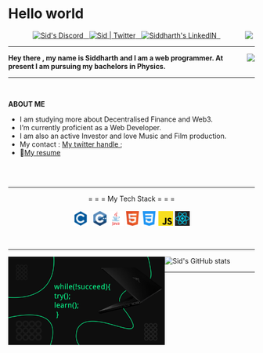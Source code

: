 

<h1>Hello world </h1> <img src= "https://c.tenor.com/JsUuJJrIB0oAAAAd/monkey-d-luffy-luffy-smile.gif" style=" width: 20px;" align="right" /> 

<p align="center">
<a href="https://discord.gg/4QEKhWr">
  <img alt="Sid's Discord" width="30px" src="https://raw.githubusercontent.com/peterthehan/peterthehan/master/assets/discord.svg" />
  &nbsp;
</a>
<a href="https://twitter.com/Sid_1_">
  <img alt="Sid | Twitter" width="30px" src="https://raw.githubusercontent.com/peterthehan/peterthehan/master/assets/twitter.svg" />
  &nbsp;
</a>
<a href="https://linkedin.com/in/siddharth-shukla-63b29b1b5">
  <img alt="Siddharth's LinkedIN" width="30px" src="https://raw.githubusercontent.com/peterthehan/peterthehan/master/assets/linkedin.svg" />
  &nbsp;
</a>
</p>

---

<img align="right" src="https://data.whicdn.com/images/295908267/original.gif">

**Hey there , my name is Siddharth and I am a web programmer. At present I am pursuing my bachelors in Physics.**

<!-- ![This is Wallpaper](https://cdnb.artstation.com/p/assets/images/images/014/281/887/original/brandon-ellis-cyber.gif?1543324220) -->


---

<br>


**ABOUT ME**

- I am studying more about Decentralised Finance and Web3.
- I’m currently proficient as a  Web Developer.
- I am also an active Investor and love Music and Film production.
- My contact : [My twitter handle ](https://twitter.com/Sid_1_);
- 📝[My resume](https://drive.google.com/file/d/1qphGnoEWL4nyXjfNtHiXFgcYt3fkMEcO/view?usp=sharing)

<br><br>

---
<p align="center">
= = = My Tech Stack = = =  <br><br>
<code><img height="30" src="png icons/c only.png"> </code>
<code><img height="30" src="png icons/c++.png"></code>
<code><img height="30" src="png icons/java.png"></code>
<code><img height="30" src="png icons/html.png"></code>
<code><img height="30" src="png icons/css.png"></code>
<code><img height="30" src="png icons/javascript.png"></code>
<code><img height="30" src="png icons/react.png"></code>
</p>

<br>

---


<img align="left" width="320px" src="poster.png">

![Sid's GitHub stats](https://github-readme-stats.vercel.app/api?username=imasid&show_icons=true&theme=dark&count_private=true)

---




